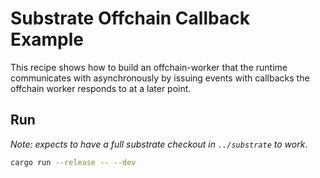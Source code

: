 # Substrate Offchain Callback Example

This recipe shows how to build an offchain-worker that the runtime communicates with asynchronously by issuing events with callbacks the offchain worker responds to at a later point.


## Run

_Note: expects to have a full substrate checkout in `../substrate` to work_.

```bash
cargo run --release -- --dev
```